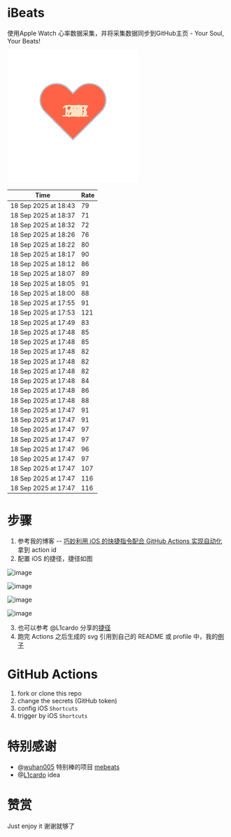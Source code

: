 # iBeats
使用Apple Watch 心率数据采集，并将采集数据同步到GitHub主页 - Your Soul, Your Beats!

![](./files/heart.svg)

<!--START_SECTION:my_heart_rate-->
| Time | Rate | 
 | ---- | ---- | 
| 18 Sep 2025 at 18:43 | 79 |
| 18 Sep 2025 at 18:37 | 71 |
| 18 Sep 2025 at 18:32 | 72 |
| 18 Sep 2025 at 18:26 | 76 |
| 18 Sep 2025 at 18:22 | 80 |
| 18 Sep 2025 at 18:17 | 90 |
| 18 Sep 2025 at 18:12 | 86 |
| 18 Sep 2025 at 18:07 | 89 |
| 18 Sep 2025 at 18:05 | 91 |
| 18 Sep 2025 at 18:00 | 88 |
| 18 Sep 2025 at 17:55 | 91 |
| 18 Sep 2025 at 17:53 | 121 |
| 18 Sep 2025 at 17:49 | 83 |
| 18 Sep 2025 at 17:48 | 85 |
| 18 Sep 2025 at 17:48 | 85 |
| 18 Sep 2025 at 17:48 | 82 |
| 18 Sep 2025 at 17:48 | 82 |
| 18 Sep 2025 at 17:48 | 82 |
| 18 Sep 2025 at 17:48 | 84 |
| 18 Sep 2025 at 17:48 | 86 |
| 18 Sep 2025 at 17:48 | 88 |
| 18 Sep 2025 at 17:47 | 91 |
| 18 Sep 2025 at 17:47 | 91 |
| 18 Sep 2025 at 17:47 | 97 |
| 18 Sep 2025 at 17:47 | 97 |
| 18 Sep 2025 at 17:47 | 96 |
| 18 Sep 2025 at 17:47 | 97 |
| 18 Sep 2025 at 17:47 | 107 |
| 18 Sep 2025 at 17:47 | 116 |
| 18 Sep 2025 at 17:47 | 116 |

<!--END_SECTION:my_heart_rate-->

# 步骤
1. 参考我的博客 -- [巧妙利用 iOS 的快捷指令配合 GitHub Actions 实现自动化](https://github.com/yihong0618/gitblog/issues/198) 拿到 action id
2. 配置 iOS 的捷径，捷径如图

![image](https://user-images.githubusercontent.com/15976103/122154218-0db0b480-ce97-11eb-93bb-5aec07c558dc.png)

![image](https://user-images.githubusercontent.com/15976103/122154236-186b4980-ce97-11eb-8e4b-70551a0391ae.png)

![image](https://user-images.githubusercontent.com/15976103/122154268-2d47dd00-ce97-11eb-902e-3acf292265a9.png)

![image](https://user-images.githubusercontent.com/15976103/122174055-fa144680-ceb4-11eb-9be2-3eb83cd516f7.png)

3. 也可以参考 @L1cardo 分享的[捷径](https://www.icloud.com/shortcuts/6ab6047b459c41ad822ad6b94b1c03d4)
4. 跑完 Actions 之后生成的 svg 引用到自己的 README 或 profile 中，我的[例子](https://github.com/yihong0618) 

# GitHub Actions

1. fork or clone this repo
2. change the secrets (GitHub token)
3. config iOS `Shortcuts` 
4. trigger by iOS `Shortcuts`

# 特别感谢
- @[wuhan005](https://github.com/wuhan005) 特别棒的项目 [mebeats](https://github.com/wuhan005/mebeats)
- @[L1cardo](https://github.com/L1cardo) idea

# 赞赏
Just enjoy it
谢谢就够了

